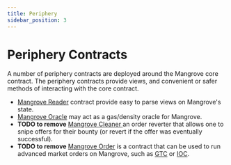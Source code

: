 ```yaml
---
title: Periphery
sidebar_position: 3
---
```

# Periphery Contracts

A number of periphery contracts are deployed around the Mangrove core contract. The periphery contracts provide views, and convenient or safer methods of interacting with the core contract.

* [Mangrove Reader](reader.md) contract provide easy to parse views on Mangrove's state.
* [Mangrove Oracle](oracle.md) may act as a gas/density oracle for Mangrove. 
* **TODO to remove** [Mangrove Cleaner ](cleaner.md)an order reverter that allows one to snipe offers for their bounty (or revert if the offer was eventually successful).
* **TODO to remove** [Mangrove Order](advanced-orders.md) is a contract that can be used to run advanced market orders on Mangrove, such as [GTC](https://www.investopedia.com/terms/g/gtc.asp) or [IOC](https://www.investopedia.com/terms/i/immediateorcancel.asp).
